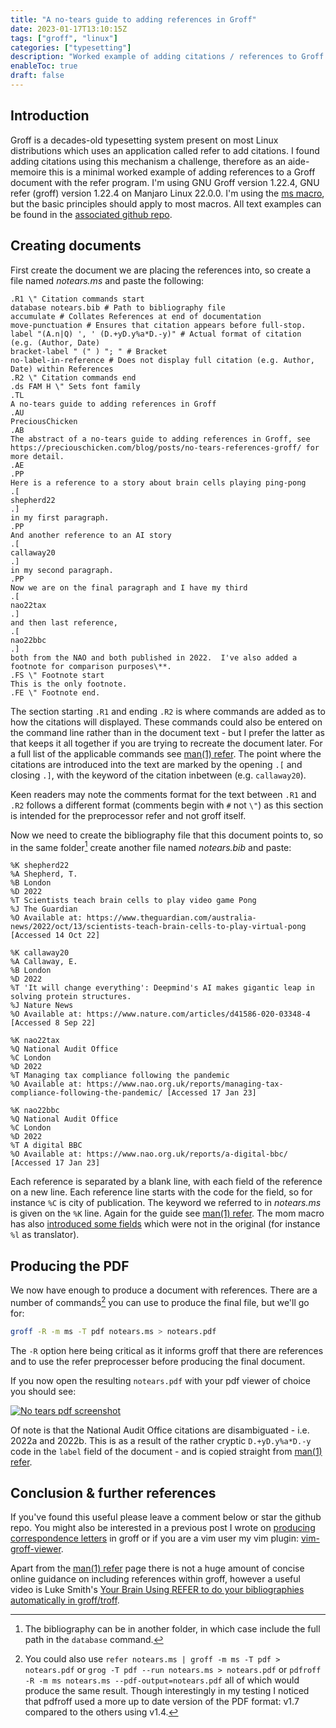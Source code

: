 ```yaml
---
title: "A no-tears guide to adding references in Groff"
date: 2023-01-17T13:10:15Z
tags: ["groff", "linux"]
categories: ["typesetting"]
description: "Worked example of adding citations / references to Groff PDF documents using Refer and a bibliography file."
enableToc: true
draft: false
---
```


## Introduction

Groff is a decades-old typesetting system present on most Linux distributions which uses an application called refer to add citations.  I found adding citations using this mechanism a challenge, therefore as an aide-memoire this is a minimal worked example of adding references to a Groff document with the refer program.  I'm using GNU Groff version 1.22.4, GNU refer (groff) version 1.22.4 on Manjaro Linux 22.0.0.  I'm using the [ms macro](https://www.gnu.org/software/groff/manual/html_node/ms.html#ms), but the basic principles should apply to most macros.  All text examples can be found in the [associated github repo](https://github.com/PreciousChicken/no-tears-reference-groff).

## Creating documents

First create the document we are placing the references into, so create a file named *notears.ms* and paste the following:

```groff
.R1 \" Citation commands start
database notears.bib # Path to bibliography file
accumulate # Collates References at end of documentation
move-punctuation # Ensures that citation appears before full-stop.
label "(A.n|Q) ', ' (D.+yD.y%a*D.-y)" # Actual format of citation (e.g. (Author, Date)
bracket-label " (" ) "; " # Bracket
no-label-in-reference # Does not display full citation (e.g. Author, Date) within References
.R2 \" Citation commands end
.ds FAM H \" Sets font family
.TL
A no-tears guide to adding references in Groff
.AU
PreciousChicken
.AB
The abstract of a no-tears guide to adding references in Groff, see https://preciouschicken.com/blog/posts/no-tears-references-groff/ for more detail.
.AE
.PP
Here is a reference to a story about brain cells playing ping-pong
.[
shepherd22
.]
in my first paragraph.
.PP
And another reference to an AI story
.[
callaway20
.]
in my second paragraph.
.PP
Now we are on the final paragraph and I have my third
.[
nao22tax
.]
and then last reference,
.[
nao22bbc
.]
both from the NAO and both published in 2022.  I've also added a footnote for comparison purposes\**.
.FS \" Footnote start
This is the only footnote.
.FE \" Footnote end.
```

The section starting `.R1` and ending `.R2` is where commands are added as to how the citations will displayed.  These commands could also be entered on the command line rather than in the document text - but I prefer the latter as that keeps it all together if you are trying to recreate the document later.  For a full list of the applicable commands see [man(1) refer](https://man7.org/linux/man-pages/man1/refer.1.html).  The point where the citations are introduced into the text are marked by the opening `.[` and closing `.]`, with the keyword of the citation inbetween (e.g. `callaway20`).

Keen readers may note the comments format for the text between `.R1` and `.R2` follows a different format (comments begin with `#` not `\"`) as this section is intended for the preprocessor refer and not groff itself.

Now we need to create the bibliography file that this document points to, so in the same folder[^1] create another file named *notears.bib* and paste:

[^1]: The bibliography can be in another folder, in which case include the full path in the `database` command.

```groff
%K shepherd22
%A Shepherd, T.
%B London
%D 2022
%T Scientists teach brain cells to play video game Pong
%J The Guardian
%O Available at: https://www.theguardian.com/australia-news/2022/oct/13/scientists-teach-brain-cells-to-play-virtual-pong [Accessed 14 Oct 22]

%K callaway20 
%A Callaway, E.
%B London
%D 2022
%T 'It will change everything': Deepmind's AI makes gigantic leap in solving protein structures.
%J Nature News
%O Available at: https://www.nature.com/articles/d41586-020-03348-4 [Accessed 8 Sep 22]

%K nao22tax
%Q National Audit Office
%C London
%D 2022
%T Managing tax compliance following the pandemic
%O Available at: https://www.nao.org.uk/reports/managing-tax-compliance-following-the-pandemic/ [Accessed 17 Jan 23]

%K nao22bbc
%Q National Audit Office
%C London
%D 2022
%T A digital BBC
%O Available at: https://www.nao.org.uk/reports/a-digital-bbc/ [Accessed 17 Jan 23]
```

Each reference is separated by a blank line, with each field of the reference on a new line.  Each reference line starts with the code for the field, so for instance `%C` is city of publication.  The keyword we referred to in *notears.ms* is given on the `%K` line.  Again for the guide see [man(1) refer](https://man7.org/linux/man-pages/man1/refer.1.html).   The mom macro has also [introduced some fields](https://schaffter.ca/mom/momdoc/refer.html#fields-quick) which were not in the original (for instance `%l` as translator).

## Producing the PDF

We now have enough to produce a document with references.  There are a number of commands[^2] you can use to produce the final file, but we'll go for:

```sh
groff -R -m ms -T pdf notears.ms > notears.pdf
```

The `-R` option here being critical as it informs groff that there are references and to use the refer preprocesser before producing the final document.

If you now open the resulting `notears.pdf` with your pdf viewer of choice you should see:

[![No tears pdf screenshot](https://www.preciouschicken.com/blog/images/no-tears-thumb.png)](https://www.preciouschicken.com/blog/images/no-tears.png)

Of note is that the National Audit Office citations are disambiguated - i.e. 2022a and 2022b.  This is as a result of the rather cryptic `D.+yD.y%a*D.-y` code in the `label` field of the document - and is copied straight from [man(1) refer](https://man7.org/linux/man-pages/man1/refer.1.html).

## Conclusion & further references

If you've found this useful please leave a comment below or star the github repo.  You might also be interested in a previous post I wrote on [producing correspondence letters](https://www.preciouschicken.com/blog/posts/groff-art-letter-writing/) in groff or if you are a vim user my vim plugin: [vim-groff-viewer](https://preciouschicken.com/software/vim-groff-viewer/).

Apart from the [man(1) refer](https://man7.org/linux/man-pages/man1/refer.1.html) page there is not a huge amount of concise online guidance on including references within groff, however a useful video is Luke Smith's [Your Brain Using REFER to do your bibliographies automatically in groff/troff](https://videos.lukesmith.xyz/w/5ANbTYv7cgF69FhpAkVBwi).

[^2]: You could also use `refer notears.ms | groff -m ms -T pdf > notears.pdf` or `grog -T pdf --run notears.ms > notears.pdf` or `pdfroff -R -m ms notears.ms --pdf-output=notears.pdf` all of which would produce the same result.  Though interestingly in my testing I noticed that pdfroff used a more up to date version of the PDF format: v1.7 compared to the others using v1.4.




